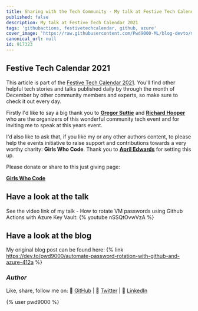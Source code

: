 ```yaml
---
title: Sharing with the Tech Community - My talk at Festive Tech Calendar 2021
published: false
description: My talk at Festive Tech Calendar 2021
tags: 'githubactions, festivetechcalendar, github, azure'
cover_image: 'https://raw.githubusercontent.com/Pwd9000-ML/blog-devto/main/posts/GitHub-FestiveTechCalendar2021/assets/main01.png'
canonical_url: null
id: 917323
---
```


## Festive Tech Calendar 2021

This article is part of the [Festive Tech Calendar 2021](https://festivetechcalendar.com/). You'll find other helpful tech stories and talks published daily by through the month of December by other community members and experts, so make sure to check it out every day.

Firstly I'd like to say a big thank you to **[Gregor Suttie](https://twitter.com/gregor_suttie)** and **[Richard Hooper](https://twitter.com/Pixel_Robots)** who are the organizers of this wonderful community tech event and for inviting me to speak at this years event.

I'd also like to ask that, if you like my or any other authors content, to please help the events initiative to raise support and contributions towards a very worthy charity: **Girls Who Code**. Thank you to **[April Edwards](https://twitter.com/TheAprilEdwards)** for setting this up.

Please donate or share to this just giving page:  

**[Girls Who Code](https://www.justgiving.com/fundraising/festivetechcalendar)**

## Have a look at the talk

See the video link of my talk - How to rotate VM passwords using Github Actions with Azure Key Vault: {% youtube nSSQtOvwVzA %}

## Have a look at the blog

My original blog post can be found here: {% link <https://dev.to/pwd9000/automate-password-rotation-with-github-and-azure-412a> %}

### _Author_

Like, share, follow me on: :octopus: [GitHub](https://github.com/Pwd9000-ML) | :penguin: [Twitter](https://twitter.com/pwd9000) | :space_invader: [LinkedIn](https://www.linkedin.com/in/marcel-l-61b0a96b/)

{% user pwd9000 %}
